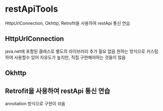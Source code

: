 # restApiTools
HttpUrlConnection, Okhttp, Retrofit을 사용하여 restApi 통신 연습


## HttpUrlConnection
java.net에 포함된 클래스로 별도의 라이브러리 추가 필요 없음
원하는 방식으로 커스텀하여 사용할수 있어 자유도가 높지만, 직접 구현해야하는 것들이 많음

## Okhttp


## Retrofit을 사용하여 restApi 통신 연습
annotation 방식으로 구현이 쉬움














